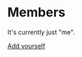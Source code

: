 # Members

It's currently just "me".

[Add yourself](https://github.com/news-r/website/blob/master/)